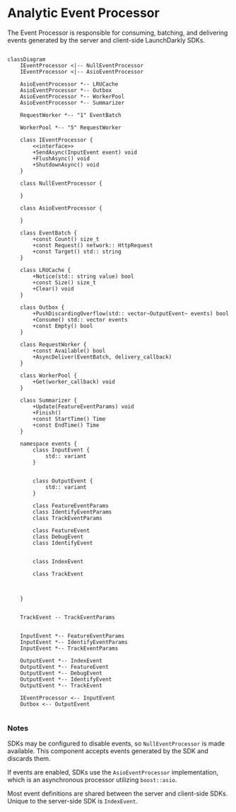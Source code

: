 # Analytic Event Processor

The Event Processor is responsible for consuming, batching, and delivering events generated
by the server and client-side LaunchDarkly SDKs.

```mermaid

classDiagram
    IEventProcessor <|-- NullEventProcessor
    IEventProcessor <|-- AsioEventProcessor

    AsioEventProcessor *-- LRUCache
    AsioEventProcessor *-- Outbox
    AsioEventProcessor *-- WorkerPool
    AsioEventProcessor *-- Summarizer

    RequestWorker *-- "1" EventBatch

    WorkerPool *-- "5" RequestWorker

    class IEventProcessor {
        <<interface>>
        +SendAsync(InputEvent event) void
        +FlushAsync() void
        +ShutdownAsync() void
    }

    class NullEventProcessor {

    }

    class AsioEventProcessor {

    }

    class EventBatch {
        +const Count() size_t
        +const Request() network:: HttpRequest
        +const Target() std:: string
    }

    class LRUCache {
        +Notice(std:: string value) bool
        +const Size() size_t
        +Clear() void
    }

    class Outbox {
        +PushDiscardingOverflow(std:: vector~OutputEvent~ events) bool
        +Consume() std:: vector events
        +const Empty() bool
    }

    class RequestWorker {
        +const Available() bool
        +AsyncDeliver(EventBatch, delivery_callback)
    }

    class WorkerPool {
        +Get(worker_callback) void
    }

    class Summarizer {
        +Update(FeatureEventParams) void
        +Finish()
        +const StartTime() Time
        +const EndTime() Time
    }

    namespace events {
        class InputEvent {
            std:: variant
        }


        class OutputEvent {
            std:: variant
        }

        class FeatureEventParams
        class IdentifyEventParams
        class TrackEventParams

        class FeatureEvent
        class DebugEvent
        class IdentifyEvent


        class IndexEvent

        class TrackEvent



    }


    TrackEvent -- TrackEventParams


    InputEvent *-- FeatureEventParams
    InputEvent *-- IdentifyEventParams
    InputEvent *-- TrackEventParams

    OutputEvent *-- IndexEvent
    OutputEvent *-- FeatureEvent
    OutputEvent *-- DebugEvent
    OutputEvent *-- IdentifyEvent
    OutputEvent *-- TrackEvent

    IEventProcessor <-- InputEvent
    Outbox <-- OutputEvent


```

### Notes

SDKs may be configured to disable events, so `NullEventProcessor` is made available. This component accepts
events generated
by the SDK and discards them.

If events are enabled, SDKs use the `AsioEventProcessor` implementation, which is an asynchronous processor
utilizing `boost::asio`.

Most event definitions are shared between the server and client-side SDKs. Unique to the server-side SDK
is `IndexEvent`.

